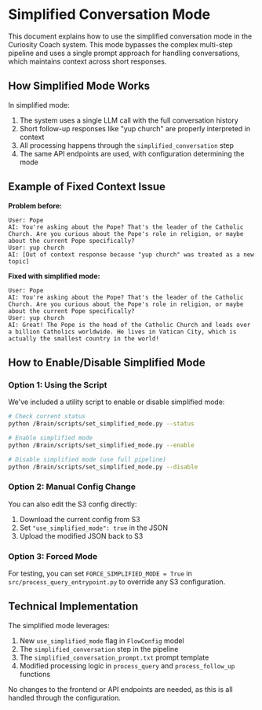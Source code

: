 # Simplified Conversation Mode

This document explains how to use the simplified conversation mode in the Curiosity Coach system. This mode bypasses the complex multi-step pipeline and uses a single prompt approach for handling conversations, which maintains context across short responses.

## How Simplified Mode Works

In simplified mode:

1. The system uses a single LLM call with the full conversation history
2. Short follow-up responses like "yup church" are properly interpreted in context
3. All processing happens through the `simplified_conversation` step
4. The same API endpoints are used, with configuration determining the mode

## Example of Fixed Context Issue

**Problem before:**
```
User: Pope
AI: You're asking about the Pope? That's the leader of the Catholic Church. Are you curious about the Pope's role in religion, or maybe about the current Pope specifically?
User: yup church
AI: [Out of context response because "yup church" was treated as a new topic]
```

**Fixed with simplified mode:**
```
User: Pope
AI: You're asking about the Pope? That's the leader of the Catholic Church. Are you curious about the Pope's role in religion, or maybe about the current Pope specifically?
User: yup church
AI: Great! The Pope is the head of the Catholic Church and leads over a billion Catholics worldwide. He lives in Vatican City, which is actually the smallest country in the world!
```

## How to Enable/Disable Simplified Mode

### Option 1: Using the Script

We've included a utility script to enable or disable simplified mode:

```bash
# Check current status
python /Brain/scripts/set_simplified_mode.py --status

# Enable simplified mode
python /Brain/scripts/set_simplified_mode.py --enable

# Disable simplified mode (use full pipeline)
python /Brain/scripts/set_simplified_mode.py --disable
```

### Option 2: Manual Config Change

You can also edit the S3 config directly:

1. Download the current config from S3
2. Set `"use_simplified_mode": true` in the JSON
3. Upload the modified JSON back to S3

### Option 3: Forced Mode

For testing, you can set `FORCE_SIMPLIFIED_MODE = True` in `src/process_query_entrypoint.py` to override any S3 configuration.

## Technical Implementation

The simplified mode leverages:

1. New `use_simplified_mode` flag in `FlowConfig` model
2. The `simplified_conversation` step in the pipeline
3. The `simplified_conversation_prompt.txt` prompt template
4. Modified processing logic in `process_query` and `process_follow_up` functions

No changes to the frontend or API endpoints are needed, as this is all handled through the configuration. 